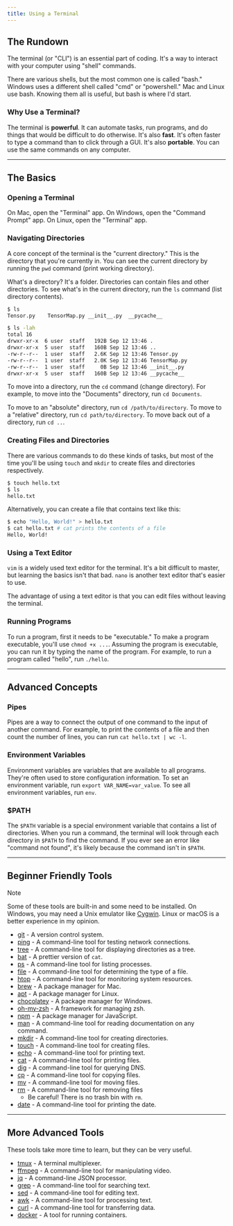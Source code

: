 ```yaml
---
title: Using a Terminal
---
```


## The Rundown

The terminal (or "CLI") is an essential part of coding. It's a way to interact with your computer using "shell" commands.

There are various shells, but the most common one is called "bash." Windows uses a different shell called "cmd" or "powershell." Mac and Linux use bash. Knowing them all is useful, but bash is where I'd start.

### Why Use a Terminal?

The terminal is **powerful**. It can automate tasks, run programs, and do things that would be difficult to do otherwise. It's also **fast**. It's often faster to type a command than to click through a GUI. It's also **portable**. You can use the same commands on any computer.

---

## The Basics

### Opening a Terminal

On Mac, open the "Terminal" app. On Windows, open the "Command Prompt" app. On Linux, open the "Terminal" app.

### Navigating Directories

A core concept of the terminal is the "current directory." This is the directory that you're currently in. You can see the current directory by running the `pwd` command (print working directory).

What's a directory? It's a folder. Directories can contain files and other directories. To see what's in the current directory, run the `ls` command (list directory contents).

```bash title="ls-example.txt"
$ ls
Tensor.py    TensorMap.py __init__.py  __pycache__

$ ls -lah
total 16
drwxr-xr-x  6 user  staff   192B Sep 12 13:46 .
drwxr-xr-x  5 user  staff   160B Sep 12 13:46 ..
-rw-r--r--  1 user  staff   2.6K Sep 12 13:46 Tensor.py
-rw-r--r--  1 user  staff   2.0K Sep 12 13:46 TensorMap.py
-rw-r--r--  1 user  staff     0B Sep 12 13:46 __init__.py
drwxr-xr-x  5 user  staff   160B Sep 12 13:46 __pycache__
```

To move into a directory, run the `cd` command (change directory). For example, to move into the "Documents" directory, run `cd Documents`.

To move to an "absolute" directory, run `cd /path/to/directory`. To move to a "relative" directory, run `cd path/to/directory`. To move back out of a directory, run `cd ..`. 

### Creating Files and Directories

There are various commands to do these kinds of tasks, but most of the time you'll be using `touch` and `mkdir` to create files and directories respectively.

```bash title="touch-example.txt"
$ touch hello.txt
$ ls
hello.txt
```

Alternatively, you can create a file that contains text like this:

```bash title="echo-example.txt"
$ echo "Hello, World!" > hello.txt
$ cat hello.txt # cat prints the contents of a file
Hello, World!
```

### Using a Text Editor

`vim` is a widely used text editor for the terminal. It's a bit difficult to master, but learning the basics isn't that bad. `nano` is another text editor that's easier to use.

The advantage of using a text editor is that you can edit files without leaving the terminal.

### Running Programs

To run a program, first it needs to be "executable." To make a program executable, you'll use `chmod +x ...`. Assuming the program is executable, you can run it by typing the name of the program. For example, to run a program called "hello", run `./hello`.

---

## Advanced Concepts

### Pipes

Pipes are a way to connect the output of one command to the input of another command. For example, to print the contents of a file and then count the number of lines, you can run `cat hello.txt | wc -l`.

### Environment Variables

Environment variables are variables that are available to all programs. They're often used to store configuration information. To set an environment variable, run `export VAR_NAME=var_value`. To see all environment variables, run `env`.

### $PATH

The `$PATH` variable is a special environment variable that contains a list of directories. When you run a command, the terminal will look through each directory in `$PATH` to find the command. If you ever see an error like "command not found", it's likely because the command isn't in `$PATH`.

---

## Beginner Friendly Tools

>[!note]
>Some of these tools are built-in and some need to be installed. On Windows, you may need a Unix emulator like [Cygwin](https://www.cygwin.com/). Linux or macOS is a better experience in my opinion.

- [git](https://git-scm.com/) - A version control system.
- [ping](https://en.wikipedia.org/wiki/Ping_(networking_utility)) - A command-line tool for testing network connections.
- [tree](http://mama.indstate.edu/users/ice/tree/) - A command-line tool for displaying directories as a tree.
- [bat](https://github.com/sharkdp/bat) - A prettier version of `cat`.
- [ps](https://linux.die.net/man/1/ps) - A command-line tool for listing processes.
- [file](https://linux.die.net/man/1/file) - A command-line tool for determining the type of a file.
- [htop](https://hisham.hm/htop/) - A command-line tool for monitoring system resources.
- [brew](https://brew.sh/) - A package manager for Mac.
- [apt](https://wiki.debian.org/Apt) - A package manager for Linux.
- [chocolatey](https://chocolatey.org/) - A package manager for Windows.
- [oh-my-zsh](https://ohmyz.sh/) - A framework for managing zsh.
- [npm](https://www.npmjs.com/) - A package manager for JavaScript.
- [man](https://linux.die.net/man/1/man) - A command-line tool for reading documentation on any command.
- [mkdir](https://linux.die.net/man/1/mkdir) - A command-line tool for creating directories.
- [touch](https://linux.die.net/man/1/touch) - A command-line tool for creating files.
- [echo](https://linux.die.net/man/1/echo) - A command-line tool for printing text.
- [cat](https://linux.die.net/man/1/cat) - A command-line tool for printing files.
- [dig](https://linux.die.net/man/1/dig) - A command-line tool for querying DNS.
- [cp](https://linux.die.net/man/1/cp) - A command-line tool for copying files.
- [mv](https://linux.die.net/man/1/mv) - A command-line tool for moving files.
- [rm](https://linux.die.net/man/1/rm) - A command-line tool for removing files
  - Be careful! There is no trash bin with `rm`.
- [date](https://linux.die.net/man/1/date) - A command-line tool for printing the date.

---

## More Advanced Tools

These tools take more time to learn, but they can be very useful.

- [tmux](https://github.com/tmux/tmux/wiki) - A terminal multiplexer.
- [ffmpeg](https://ffmpeg.org/) - A command-line tool for manipulating video.
- [jq](https://stedolan.github.io/jq/) - A command-line JSON processor.
- [grep](https://www.gnu.org/software/grep/) - A command-line tool for searching text.
- [sed](https://www.gnu.org/software/sed/) - A command-line tool for editing text.
- [awk](https://www.gnu.org/software/gawk/) - A command-line tool for processing text.
- [curl](https://curl.haxx.se/) - A command-line tool for transferring data.
- [docker](https://www.docker.com/) - A tool for running containers.